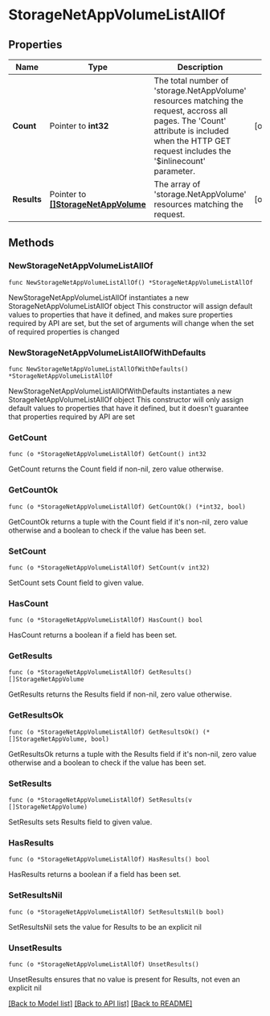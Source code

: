 # StorageNetAppVolumeListAllOf

## Properties

Name | Type | Description | Notes
------------ | ------------- | ------------- | -------------
**Count** | Pointer to **int32** | The total number of &#39;storage.NetAppVolume&#39; resources matching the request, accross all pages. The &#39;Count&#39; attribute is included when the HTTP GET request includes the &#39;$inlinecount&#39; parameter. | [optional] 
**Results** | Pointer to [**[]StorageNetAppVolume**](StorageNetAppVolume.md) | The array of &#39;storage.NetAppVolume&#39; resources matching the request. | [optional] 

## Methods

### NewStorageNetAppVolumeListAllOf

`func NewStorageNetAppVolumeListAllOf() *StorageNetAppVolumeListAllOf`

NewStorageNetAppVolumeListAllOf instantiates a new StorageNetAppVolumeListAllOf object
This constructor will assign default values to properties that have it defined,
and makes sure properties required by API are set, but the set of arguments
will change when the set of required properties is changed

### NewStorageNetAppVolumeListAllOfWithDefaults

`func NewStorageNetAppVolumeListAllOfWithDefaults() *StorageNetAppVolumeListAllOf`

NewStorageNetAppVolumeListAllOfWithDefaults instantiates a new StorageNetAppVolumeListAllOf object
This constructor will only assign default values to properties that have it defined,
but it doesn't guarantee that properties required by API are set

### GetCount

`func (o *StorageNetAppVolumeListAllOf) GetCount() int32`

GetCount returns the Count field if non-nil, zero value otherwise.

### GetCountOk

`func (o *StorageNetAppVolumeListAllOf) GetCountOk() (*int32, bool)`

GetCountOk returns a tuple with the Count field if it's non-nil, zero value otherwise
and a boolean to check if the value has been set.

### SetCount

`func (o *StorageNetAppVolumeListAllOf) SetCount(v int32)`

SetCount sets Count field to given value.

### HasCount

`func (o *StorageNetAppVolumeListAllOf) HasCount() bool`

HasCount returns a boolean if a field has been set.

### GetResults

`func (o *StorageNetAppVolumeListAllOf) GetResults() []StorageNetAppVolume`

GetResults returns the Results field if non-nil, zero value otherwise.

### GetResultsOk

`func (o *StorageNetAppVolumeListAllOf) GetResultsOk() (*[]StorageNetAppVolume, bool)`

GetResultsOk returns a tuple with the Results field if it's non-nil, zero value otherwise
and a boolean to check if the value has been set.

### SetResults

`func (o *StorageNetAppVolumeListAllOf) SetResults(v []StorageNetAppVolume)`

SetResults sets Results field to given value.

### HasResults

`func (o *StorageNetAppVolumeListAllOf) HasResults() bool`

HasResults returns a boolean if a field has been set.

### SetResultsNil

`func (o *StorageNetAppVolumeListAllOf) SetResultsNil(b bool)`

 SetResultsNil sets the value for Results to be an explicit nil

### UnsetResults
`func (o *StorageNetAppVolumeListAllOf) UnsetResults()`

UnsetResults ensures that no value is present for Results, not even an explicit nil

[[Back to Model list]](../README.md#documentation-for-models) [[Back to API list]](../README.md#documentation-for-api-endpoints) [[Back to README]](../README.md)


